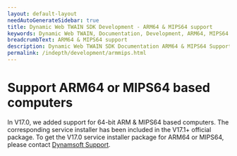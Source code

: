 ```yaml
---
layout: default-layout
needAutoGenerateSidebar: true
title: Dynamic Web TWAIN SDK Development - ARM64 & MIPS64 support 
keywords: Dynamic Web TWAIN, Documentation, Development, ARM64, MIPS64
breadcrumbText: ARM64 & MIPS64 support 
description: Dynamic Web TWAIN SDK Documentation ARM64 & MIPS64 Support Page
permalink: /indepth/development/armmips.html
---
```



# Support ARM64 or MIPS64 based computers

In V17.0, we added support for 64-bit ARM & MIPS64 based computers. The corresponding service installer has been included in the V17.1+ official package. To get the V17.0 service installer package for ARM64 or MIPS64, please contact [Dynamsoft Support]({{site.about}}getsupport.html).
